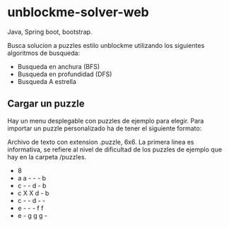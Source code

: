 # unblockme-solver-web
Java, Spring boot, bootstrap.  

Busca solucion a puzzles estilo unblockme utilizando los siguientes algoritmos de busqueda:
- Busqueda en anchura (BFS)
- Busqueda en profundidad (DFS)
- Busqueda A estrella

## Cargar un puzzle
Hay un menu desplegable con puzzles de ejemplo para elegir.
Para importar un puzzle personalizado ha de tener el siguiente formato:

Archivo de texto con extension .puzzle, 6x6. La primera linea es informativa, se refiere al nivel de dificultad de los puzzles de ejemplo
que hay en la carpeta /puzzles.

- 8
- a a - - - b
- c - - d - b
- c X X d - b
- c - - d - -
- e - - - f f
- e - g g g -
